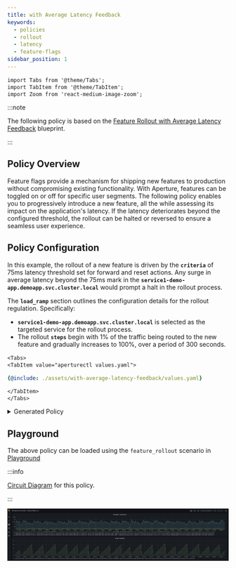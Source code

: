 ```yaml
---
title: with Average Latency Feedback
keywords:
  - policies
  - rollout
  - latency
  - feature-flags
sidebar_position: 1
---
```


```mdx-code-block
import Tabs from '@theme/Tabs';
import TabItem from '@theme/TabItem';
import Zoom from 'react-medium-image-zoom';
```

:::note

The following policy is based on the
[Feature Rollout with Average Latency Feedback](/reference/policies/bundled-blueprints/policies/feature-rollout/average-latency.md)
blueprint.

:::

## Policy Overview

Feature flags provide a mechanism for shipping new features to production
without compromising existing functionality. With Aperture, features can be
toggled on or off for specific user segments. The following policy enables you
to progressively introduce a new feature, all the while assessing its impact on
the application's latency. If the latency deteriorates beyond the configured
threshold, the rollout can be halted or reversed to ensure a seamless user
experience.

## Policy Configuration

In this example, the rollout of a new feature is driven by the **`criteria`** of
75ms latency threshold set for forward and reset actions. Any surge in average
latency beyond the 75ms mark in the
**`service1-demo-app.demoapp.svc.cluster.local`** would prompt a halt in the
rollout process.

The **`load_ramp`** section outlines the configuration details for the rollout
regulation. Specifically:

- **`service1-demo-app.demoapp.svc.cluster.local`** is selected as the targeted
  service for the rollout process.
- The rollout **`steps`** begin with 1% of the traffic being routed to the new
  feature and gradually increases to 100%, over a period of 300 seconds.

```mdx-code-block
<Tabs>
<TabItem value="aperturectl values.yaml">
```

```yaml
{@include: ./assets/with-average-latency-feedback/values.yaml}
```

```mdx-code-block
</TabItem>
</Tabs>

```

<details><summary>Generated Policy</summary>
<p>

```yaml
{@include: ./assets/with-average-latency-feedback/policy.yaml}
```

</p>
</details>

## Playground

The above policy can be loaded using the `feature_rollout` scenario in
[Playground](https://github.com/fluxninja/aperture/blob/main/playground/README.md)

:::info

[Circuit Diagram](./assets/with-average-latency-feedback/graph.mmd.svg) for this
policy.

:::

<Zoom>

![Feature Rollout with Average Latency Feedback](./assets/with-average-latency-feedback/dashboard.png)

</Zoom>
